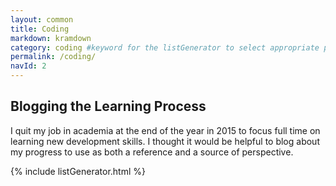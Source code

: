 ```yaml
---
layout: common
title: Coding
markdown: kramdown
category: coding #keyword for the listGenerator to select appropriate posts with which to populate the list
permalink: /coding/
navId: 2
---
```


## Blogging the Learning Process
I quit my job in academia at the end of the year in 2015 to focus full time on learning new development skills.
I thought it would be helpful to blog about my progress to use as both a reference and a source of perspective.

{% include listGenerator.html %}
